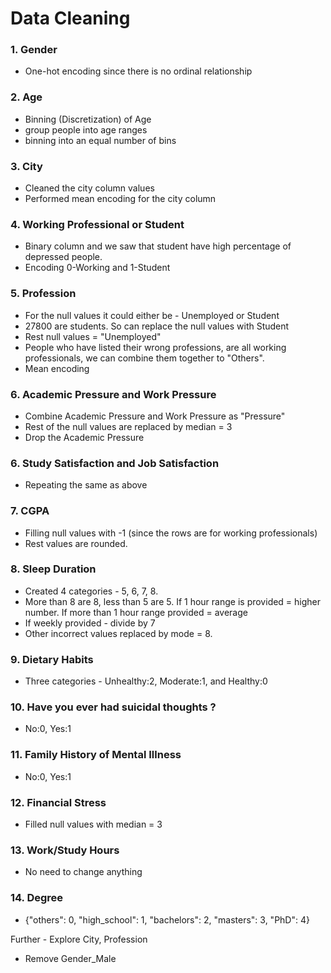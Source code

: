 # Data Cleaning

### 1. Gender

- One-hot encoding since there is no ordinal relationship

### 2. Age

- Binning (Discretization) of Age
- group people into age ranges
- binning into an equal number of bins

### 3. City

- Cleaned the city column values
- Performed mean encoding for the city column

### 4. Working Professional or Student

- Binary column and we saw that student have high percentage of depressed people.
- Encoding 0-Working and 1-Student

### 5. Profession

- For the null values it could either be - Unemployed or Student
- 27800 are students. So can replace the null values with Student
- Rest null values = "Unemployed"
- People who have listed their wrong professions, are all working professionals, we can combine them together to "Others".
- Mean encoding

### 6. Academic Pressure and Work Pressure

- Combine Academic Pressure and Work Pressure as "Pressure"
- Rest of the null values are replaced by median = 3
- Drop the Academic Pressure

### 6. Study Satisfaction and Job Satisfaction

- Repeating the same as above

### 7. CGPA

- Filling null values with -1 (since the rows are for working professionals)
- Rest values are rounded.

### 8. Sleep Duration

- Created 4 categories - 5, 6, 7, 8.
- More than 8 are 8, less than 5 are 5. If 1 hour range is provided = higher number. If more than 1 hour range provided = average
- If weekly provided - divide by 7
- Other incorrect values replaced by mode = 8.

### 9. Dietary Habits

- Three categories - Unhealthy:2, Moderate:1, and Healthy:0

### 10. Have you ever had suicidal thoughts ?

- No:0, Yes:1

### 11. Family History of Mental Illness

- No:0, Yes:1

### 12. Financial Stress

- Filled null values with median = 3

### 13. Work/Study Hours

- No need to change anything

### 14. Degree

- {"others": 0, "high_school": 1, "bachelors": 2, "masters": 3, "PhD": 4}


Further - Explore City, Profession
- Remove Gender_Male
